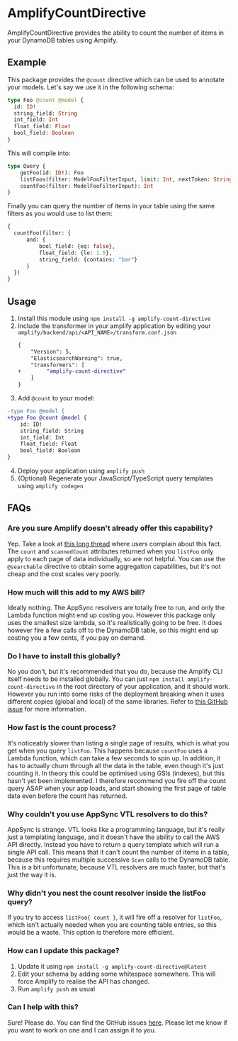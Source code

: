 # AmplifyCountDirective

AmplifyCountDirective provides the ability to count the number of items in your DynamoDB tables using Amplify.

## Example

This package provides the `@count` directive which can be used to annotate your models.
Let's say we use it in the following schema:
```graphql
type Foo @count @model {
  id: ID!
  string_field: String
  int_field: Int
  float_field: Float
  bool_field: Boolean
}
```

This will compile into:
```graphql
type Query {
    getFoo(id: ID!): Foo
    listFoos(filter: ModelFooFilterInput, limit: Int, nextToken: String): ModelFooConnection
    countFoo(filter: ModelFooFilterInput): Int
}
```

Finally you can query the number of items in your table using the same filters as you would use to list them:
```graphql
{
  countFoo(filter: {
      and: {
          bool_field: {eq: false},
          float_field: {le: 1.5},
          string_field: {contains: "bar"}
      }
  })
}
```

## Usage

1. Install this module using `npm install -g amplify-count-directive`
2. Include the transformer in your amplify application by editing your `amplify/backend/api/<API_NAME>/transform.conf.json`
    ```diff
    {
        "Version": 5,
        "ElasticsearchWarning": true,
        "transformers": [
    +        "amplify-count-directive"
        ]
    }
    ```
3. Add `@count` to your model:
```diff
-type Foo @model {
+type Foo @count @model {
    id: ID!
    string_field: String
    int_field: Int
    float_field: Float
    bool_field: Boolean
}
```

4. Deploy your application using `amplify push`
5. (Optional) Regenerate your JavaScript/TypeScript query templates using `amplify codegen`

## FAQs

### Are you sure Amplify doesn't already offer this capability?

Yep. Take a look at [this long thread](https://github.com/aws-amplify/amplify-cli/issues/1865) where users complain about this fact.
The `count` and `scannedCount` attributes returned when you `listFoo` only apply to each page of data individually, so are not helpful.
You can use the `@searchable` directive to obtain some aggregation capabilities, but it's not cheap and the cost scales very poorly.

### How much will this add to my AWS bill?

Ideally nothing. 
The AppSync resolvers are totally free to run, and only the Lambda function might end up costing you.
However this package only uses the smallest size lambda, so it's realistically going to be free.
It does however fire a few calls off to the DynamoDB table, so this might end up costing you a few cents, if you pay on demand.

### Do I have to install this globally?

No you don't, but it's recommended that you do, because the Amplify CLI itself needs to be installed globally.
You can just `npm install amplify-count-directive` in the root directory of your application, and it should work.
However you run into some risks of the deployment breaking when it uses different copies (global and local) of the same libraries.
Refer to [this GitHub issue](https://github.com/aws-amplify/amplify-cli/issues/9362) for more information.

### How fast is the count process?

It's noticeably slower than listing a single page of results, which is what you get when you query `listFoo`.
This happens because `countFoo` uses a Lambda function, which can take a few seconds to spin up.
In addition, it has to actually churn through all the data in the table, even though it's just counting it.
In theory this could be optimised using GSIs (indexes), but this hasn't yet been implemented.
I therefore recommend you fire off the count query ASAP when your app loads, and start showing the first page of table data even before the count has returned.

### Why couldn't you use AppSync VTL resolvers to do this?

AppSync is strange.
VTL looks like a programming language, but it's really just a templating language, and it doesn't have the ability to call the AWS API directly.
Instead you have to return a query template which will run a single API call.
This means that it can't count the number of items in a table, because this requires multiple successive `Scan` calls to the DynamoDB table.
This is a bit unfortunate, because VTL resolvers are much faster, but that's just the way it is.

### Why didn't you nest the count resolver inside the listFoo query?

If you try to access `listFoo{ count }`, it will fire off a resolver for `listFoo`, which isn't actually needed when you are counting table entries, so this would be a waste.
This option is therefore more efficient.

### How can I update this package?

1. Update it using `npm install -g amplify-count-directive@latest`
2. Edit your schema by adding some whitespace somewhere. This will force Amplify to realise the API has changed.
3. Run `amplify push` as usual

### Can I help with this?

Sure! Please do. You can find the GitHub issues [here](https://github.com/multimeric/AmplifyCountDirective/issues).
Please let me know if you want to work on one and I can assign it to you.